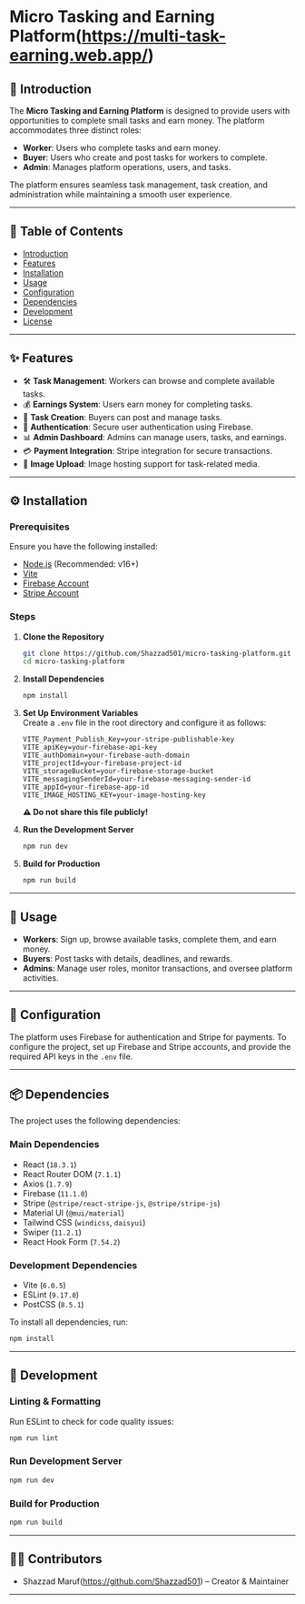 # Micro Tasking and Earning Platform(https://multi-task-earning.web.app/)

## 📌 Introduction

The **Micro Tasking and Earning Platform** is designed to provide users with opportunities to complete small tasks and earn money. The platform accommodates three distinct roles:

- **Worker**: Users who complete tasks and earn money.
- **Buyer**: Users who create and post tasks for workers to complete.
- **Admin**: Manages platform operations, users, and tasks.

The platform ensures seamless task management, task creation, and administration while maintaining a smooth user experience.

---

## 📖 Table of Contents

- [Introduction](#introduction)
- [Features](#features)
- [Installation](#installation)
- [Usage](#usage)
- [Configuration](#configuration)
- [Dependencies](#dependencies)
- [Development](#development)
- [License](#license)

---

## ✨ Features

- 🛠 **Task Management**: Workers can browse and complete available tasks.
- 💰 **Earnings System**: Users earn money for completing tasks.
- 📜 **Task Creation**: Buyers can post and manage tasks.
- 🔑 **Authentication**: Secure user authentication using Firebase.
- 📊 **Admin Dashboard**: Admins can manage users, tasks, and earnings.
- 💳 **Payment Integration**: Stripe integration for secure transactions.
- 📸 **Image Upload**: Image hosting support for task-related media.

---

## ⚙️ Installation

### Prerequisites

Ensure you have the following installed:

- [Node.js](https://nodejs.org/) (Recommended: v16+)
- [Vite](https://vitejs.dev/)
- [Firebase Account](https://firebase.google.com/)
- [Stripe Account](https://stripe.com/)

### Steps

1. **Clone the Repository**  
   ```sh
   git clone https://github.com/Shazzad501/micro-tasking-platform.git
   cd micro-tasking-platform
   ```

2. **Install Dependencies**  
   ```sh
   npm install
   ```

3. **Set Up Environment Variables**  
   Create a `.env` file in the root directory and configure it as follows:

   ```env
   VITE_Payment_Publish_Key=your-stripe-publishable-key
   VITE_apiKey=your-firebase-api-key
   VITE_authDomain=your-firebase-auth-domain
   VITE_projectId=your-firebase-project-id
   VITE_storageBucket=your-firebase-storage-bucket
   VITE_messagingSenderId=your-firebase-messaging-sender-id
   VITE_appId=your-firebase-app-id
   VITE_IMAGE_HOSTING_KEY=your-image-hosting-key
   ```

   **⚠️ Do not share this file publicly!**

4. **Run the Development Server**  
   ```sh
   npm run dev
   ```

5. **Build for Production**  
   ```sh
   npm run build
   ```

---

## 🚀 Usage

- **Workers**: Sign up, browse available tasks, complete them, and earn money.
- **Buyers**: Post tasks with details, deadlines, and rewards.
- **Admins**: Manage user roles, monitor transactions, and oversee platform activities.

---

## 🔧 Configuration

The platform uses Firebase for authentication and Stripe for payments. To configure the project, set up Firebase and Stripe accounts, and provide the required API keys in the `.env` file.

---

## 📦 Dependencies

The project uses the following dependencies:

### **Main Dependencies**
- React (`18.3.1`)
- React Router DOM (`7.1.1`)
- Axios (`1.7.9`)
- Firebase (`11.1.0`)
- Stripe (`@stripe/react-stripe-js`, `@stripe/stripe-js`)
- Material UI (`@mui/material`)
- Tailwind CSS (`windicss`, `daisyui`)
- Swiper (`11.2.1`)
- React Hook Form (`7.54.2`)

### **Development Dependencies**
- Vite (`6.0.5`)
- ESLint (`9.17.0`)
- PostCSS (`8.5.1`)

To install all dependencies, run:

```sh
npm install
```

---

## 🎨 Development

### **Linting & Formatting**
Run ESLint to check for code quality issues:

```sh
npm run lint
```

### **Run Development Server**
```sh
npm run dev
```

### **Build for Production**
```sh
npm run build
```

---

## 👨‍💻 Contributors

- Shazzad Maruf(https://github.com/Shazzad501) – Creator & Maintainer

---
